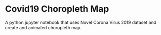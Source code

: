 # Covid19 Choropleth Map

A python jupyter notebook that uses Novel Corona Virus 2019 dataset and create and animated choropleth map.

